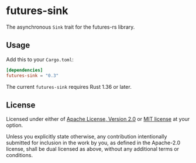 # futures-sink

The asynchronous `Sink` trait for the futures-rs library.

## Usage

Add this to your `Cargo.toml`:

```toml
[dependencies]
futures-sink = "0.3"
```

The current `futures-sink` requires Rust 1.36 or later.

## License

Licensed under either of [Apache License, Version 2.0](LICENSE-APACHE) or
[MIT license](LICENSE-MIT) at your option.

Unless you explicitly state otherwise, any contribution intentionally submitted
for inclusion in the work by you, as defined in the Apache-2.0 license, shall
be dual licensed as above, without any additional terms or conditions.
